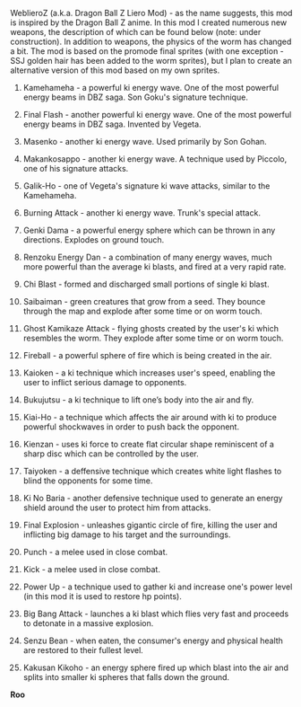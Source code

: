 WeblieroZ (a.k.a. Dragon Ball Z Liero Mod) - as the name suggests, this mod is inspired by the Dragon Ball Z anime. In this mod I created numerous new weapons, the description of which can be found below (note: under construction). In addition to weapons, the physics of the worm has changed a bit. The mod is based on the promode final sprites (with one exception - SSJ golden hair has been added to the worm sprites), but I plan to create an alternative version of this mod based on my own sprites.

1) Kamehameha - a powerful ki energy wave. One of the most powerful energy beams in DBZ saga. Son Goku's signature technique.

2) Final Flash - another powerful ki energy wave. One of the most powerful energy beams in DBZ saga. Invented by Vegeta.

3) Masenko - another ki energy wave. Used primarily by Son Gohan.

4) Makankosappo - another ki energy wave. A technique used by Piccolo, one of his signature attacks.

5) Galik-Ho - one of Vegeta's signature ki wave attacks, similar to the Kamehameha.

6) Burning Attack - another ki energy wave. Trunk's special attack.

7) Genki Dama - a powerful energy sphere which can be thrown in any directions. Explodes on ground touch.

8) Renzoku Energy Dan -  a combination of many energy waves, much more powerful than the average ki blasts, and fired at a very rapid rate.

9) Chi Blast - formed and discharged small portions of single ki blast.

10) Saibaiman - green creatures that grow from a seed. They bounce through the map and explode after some time or on worm touch.

11) Ghost Kamikaze Attack - flying ghosts created by the user's ki which resembles the worm. They explode after some time or on worm touch.

12) Fireball - a powerful sphere of fire which is being created in the air.

13) Kaioken - a ki technique which increases user's speed, enabling the user to inflict serious damage to opponents.

14) Bukujutsu - a ki technique to lift one’s body into the air and fly.

15) Kiai-Ho - a technique which affects the air around with ki to produce powerful shockwaves in order to push back the opponent.

16) Kienzan - uses ki force to create flat circular shape reminiscent of a sharp disc which can be controlled by the user.

17) Taiyoken - a deffensive technique which creates white light flashes to blind the opponents for some time.

18) Ki No Baria - another defensive technique used to generate an energy shield around the user to protect him from attacks.

19) Final Explosion - unleashes gigantic circle of fire, killing the user and inflicting big damage to his target and the surroundings.

20) Punch - a melee used in close combat.

21) Kick - a melee used in close combat.

22) Power Up - a technique used to gather ki and increase one's power level (in this mod it is used to restore hp points).

23) Big Bang Attack - launches a ki blast which flies very fast and proceeds to detonate in a massive explosion.

24) Senzu Bean - when eaten, the consumer's energy and physical health are restored to their fullest level.

25) Kakusan Kikoho -  an energy sphere fired up which blast into the air and splits into smaller ki spheres that falls down the ground.

**Roo**
